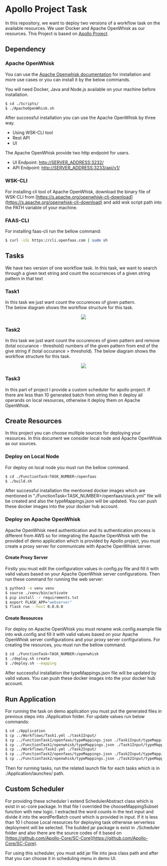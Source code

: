 # Apollo Project Task
In this repository, we want to deploy two versions of a workflow task on the available resources. We user Docker and Apache OpenWhisk as our resources.
This Project is based on [Apollo Project](https://github.com/Apollo-Core/Tutorial).


## Dependency
### Apache OpenWhisk
You can use the [Apache Openwhisk documentation](https://openwhisk.apache.org) for installation and more use cases or you can install it by the below commands.

You will need Docker, Java and Node.js available on your machine before installation. 


```bash
$ cd ./Scripts/
$ ./ApacheOpenWhisk.sh
```

After successful installation you can use the Apache OpenWhisk by three way.

- Using WSK-CLI tool
- Rest API
- UI

The Apache OpenWhisk provide two http endpoint for users.
- UI Endpoint: [http://SERVER_ADDRESS:3232/](http://SERVER_ADDRESS:3232/)
- API Endpoint: [http://SERVER_ADDRESS:3233/api/v1/](http://SERVER_ADDRESS:3233/api/v1/)

### WSK-CLI
For installing cli tool of Apache OpenWhisk, download the binary file of WSK-CLI from [https://s.apache.org/openwhisk-cli-download](https://s.apache.org/openwhisk-cli-download) and add wsk script path into the PATH variable of your machine.

### FAAS-CLI
For installing faas-cli run the bellow command:

```bash
$ curl -sSL https://cli.openfaas.com | sudo sh
```

## Tasks
We have two version of one workflow task. In this task, we want to  search through a given text string and count the occurrences of a given string pattern in that text

### Task1
In this task we just want count the occurences of given pattern.   
The below diagram shows the workflow structure for this task.
<p align="center">
  <img src="./Media/Task1.png" />
</p>


### Task2
In this task we just want count the occurences of given pattern and remove (total occurance - threshold) numbers of the given pattern from end of the give string if (total occurance > threshold).
The below diagram shows the workflow structure for this task.
<p align="center">
  <img src="./Media/Task2.png" />
</p>

### Task3
In this part of project I provide a custom scheduler for apollo project. If there are less than 10 generated batch from string then it deploy all operands on local resources, otherwise it deploy them on Apache OpenWhisk.

## Create Resources
In this project you can choose multiple sources for deploying your resources. In this document we consider local node and Apache OpenWhisk as our sources.

### Deploy on Local Node
For deploy on local node you must run the bellow command.

```bash
$ cd ./FunctionTask<TASK_NUMBER>/openfaas
$ ./build.sh
```

After successful installation the mentioned docker images which are mentioned in "./FunctionTask<TASK_NUMBER>/openfaas/stack.yml" file will be created and also the typeMappings.json will be updated. You can push these docker images into the your docker hub account.

### Deploy on Apache OpenWhisk
Apache OpenWhisk need authentication and its authentication process is different from AWS so for integrating the Apache OpenWhisk with the provided of demo application which is provided by Apollo project, you must create a proxy server for communicate with Apache OpenWhisk server.

#### Create Proxy Server
Firstly you must edit the configuration values in config.py file and fill it with valid values based on your Apache OpenWhisk server configurations. Then run these command for running the web server:
```bash
$ python3 -m venv venv
$ source ./venv/bin/activate
$ pip install -r requirements.txt
$ export FLASK_APP="webserver"
$ flask run --host 0.0.0.0
```
#### Create Resources
For deploy on Apache OpenWhisk you must rename wsk.config.example file into wsk.config and fill it with valid values based on your Apache OpenWhisk server configurations and your proxy server configurations. For creating the resources, you must run the bellow command.

```bash
$ cd ./FunctionTask<TASK_NUMBER>/openwhisk
$ ./deploy.sh create
$ ./deploy.sh --mapping
```

After successful installation the typeMappings.json file will be updated by valid values. You can push these docker images into the your docker hub account.


## Run Application
For running the task on demo application you must put the generated files in previous steps into ./Application folder. For update values run below commands:

```bash
$ cd ./Application
$ cp ../Workflows/Task1.yml ./task1Input/
$ cp ../FunctionTask1/openfaas/typeMappings.json ./Task1Input/typeMappingsDocker.json
$ cp ../FunctionTask1/openwhisk/typeMappings.json ./Task1Input/typeMappingsOpenWhisk.json
$ cp ../Workflows/Task2.yml ./Task2Input/
$ cp ../FunctionTask2/openfaas/typeMappings.json ./Task2Input/typeMappingsDocker.json
$ cp ../FunctionTask2/openwhisk/typeMappings.json ./Task2Input/typeMappingsOpenWhisk.json
```
Then for running tasks, run the related launch file for each tasks which is in ./Application/launches/ path.

## Custom Scheduler
For providing these scheduler I extend SchedulerAbstract class which is exist in sc-core package. In that file I overrided the chooseMappingSubset function with new logic. I extracted the word counts in the text input and divide it into the wordPerBatch count which is provided in input. If it is less than 10 I choose Local resources for deploying task otherwise serverless deployment will be selected. The builded jar package is exist in ./Scheduler folder and also there are the source codes of it based on [https://github.com/Apollo-Core/SC-Core](https://github.com/Apollo-Core/SC-Core).

For using this scheduler, you must add jar file into java class path and after that you can choose it in scheduling menu in demo UI.